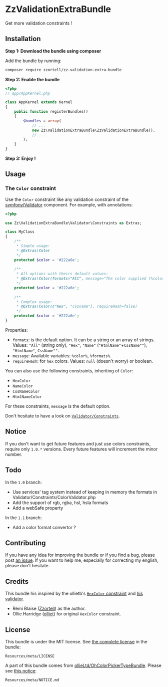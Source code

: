 ZzValidationExtraBundle
=======================

Get more validation constraints !

Installation
------------

**Step 1: Download the bundle using composer**

Add the bundle by running:

``` bash
composer require zzortell/zz-validation-extra-bundle
```

**Step 2: Enable the bundle**

``` php
<?php
// app/AppKernel.php

class AppKernel extends Kernel
{
	public function registerBundles()
	{
		$bundles = array(
			// ...
            new Zz\ValidationExtraBundle\ZzValidationExtraBundle(),
			// ...
		);
	}
}
```

**Step 3: Enjoy !**

Usage
-----

### The `Color` constraint

Use the `Color` constraint like any validation constraint of the [symfony/Validator](https://github.com/symfony/Validator) component.
For example, with annotations:
``` php
<?php

use Zz\ValidationExtraBundle\Validator\Constraints as Extras;

class MyClass
{
	/**
	 * Simple usage:
	 * @Extras\Color
	 */
	protected $color = '#222a6e';
	
	/**
	 * All options with theirs default values:
	 * @Extras\Color(formats="All", message="The color supplied (%color%) is invalid (for formats: %formats%).", requireHash=true)
	 */
	protected $color = '#222a6e';
	
	/**
	 * Complex usage:
	 * @Extras\Color({"hex", "cssname"}, requireHash=false)
	 */
	protected $color = '#222a6e';
}
```

Properties:
- `formats`: is the default option. It can be a string or an array of strings. Values: `"All"` (string only), `"Hex"`, `"Name"` (`"HtmlName"`+`CssName""`), `"HtmlName"`, `CssName""`.
- `message`: Available variables: `%color%`, `%formats%`.
- `requireHash`: for `hex` colors. Values: `null` (doesn't worry) or boolean.

You can also use the following constraints, inheriting of `Color`:
- `HexColor`
- `NameColor`
- `CssNameColor`
- `HtmlNameColor`

For these constraints, `message` is the default option.

Don't hesitate to have a look on [`Validator/Constraints`](https://github.com/Zzortell/ZzValidationExtraBundle/tree/master/Validator/Constraints).

Notice
------

If you don't want to get future features and just use colors constraints, require only `1.0.*` versions.
Every future features will increment the minor number.

Todo
----

In the `1.0` branch:
- Use services' tag system instead of keeping in memory the formats in Validator/Constraints/ColorValidator.php
- Add the support of rgb, rgba, hsl, hsla formats
- Add a webSafe property

In the `1.1` branch:
- Add a color format convertor ?

Contributing
------------

If you have any idea for improving the bundle or if you find a bug, please post [an issue](https://github.com/Zzortell/ZzValidationExtraBundle/issues/new).
If you want to help me, especially for correcting my english, please don't hesitate.

Credits
-------

This bundle his inspired by the ollietb's [`HexColor` constraint](https://github.com/ollieLtd/OhColorPickerTypeBundle/blob/master/Validator/Constraints/HexColor.php) and [his validator](https://github.com/ollieLtd/OhColorPickerTypeBundle/blob/master/Validator/Constraints/HexColorValidator.php).
* Rémi Blaise ([Zzortell](https://github.com/Zzortell)) as the author.
* Ollie Harridge ([olliet](https://github.com/ollietb)) for original `HexColor` constraint.

License
-------

This bundle is under the MIT license. See [the complete license](https://github.com/Zzortell/ZzValidationExtraBundle/tree/master/Resources/meta/LICENSE) in the bundle:

    Resources/meta/LICENSE

A part of this bundle comes from [ollieLtd/OhColorPickerTypeBundle](https://github.com/ollieLtd/OhColorPickerTypeBundle). Please see [this notice](https://github.com/Zzortell/ZzValidationExtraBundle/tree/master/Resources/meta/NOTICE.md):

    Resources/meta/NOTICE.md
